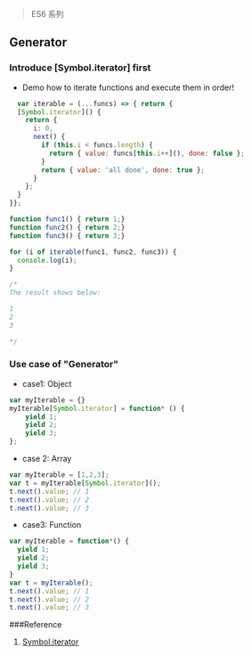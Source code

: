 > ES6 系列

## Generator

### Introduce [Symbol.iterator] first

* Demo how to iterate functions and execute them in order!
```js
  var iterable = (...funcs) => { return {
  [Symbol.iterator]() {
    return {
      i: 0,
      next() {
        if (this.i < funcs.length) {
          return { value: funcs[this.i++](), done: false };
        }
        return { value: 'all done', done: true };
      }
    };
  }
}};

function func1() { return 1;}
function func2() { return 2;}
function func3() { return 3;}

for (i of iterable(func1, func2, func3)) {
  console.log(i);
}

/*
The result shows below:

1
2
3

*/
```

### Use case of "Generator"

* case1: Object
```js
var myIterable = {}
myIterable[Symbol.iterator] = function* () {
    yield 1;
    yield 2;
    yield 3;
};

```

* case 2: Array
```js
var myIterable = [1,2,3];
var t = myIterable[Symbol.iterator]();
t.next().value; // 1
t.next().value; // 2
t.next().value; // 3
```

*  case3: Function
```js
var myIterable = function*() {
  yield 1;
  yield 2;
  yield 3;
}
var t = myIterable();
t.next().value; // 1
t.next().value; // 2
t.next().value; // 3
```


###Reference

1. [Symbol.iterator](https://developer.mozilla.org/en-US/docs/Web/JavaScript/Reference/Global_Objects/Symbol/iterator)
